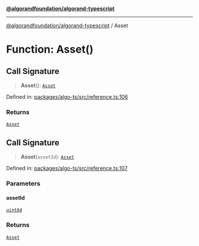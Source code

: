 [**@algorandfoundation/algorand-typescript**](../README.md)

***

[@algorandfoundation/algorand-typescript](../README.md) / Asset

# Function: Asset()

## Call Signature

> **Asset**(): [`Asset`](../type-aliases/Asset.md)

Defined in: [packages/algo-ts/src/reference.ts:106](https://github.com/algorandfoundation/puya-ts/blob/89ee9cf9a58d93e3ffbb727cfadf537835799a71/packages/algo-ts/src/reference.ts#L106)

### Returns

[`Asset`](../type-aliases/Asset.md)

## Call Signature

> **Asset**(`assetId`): [`Asset`](../type-aliases/Asset.md)

Defined in: [packages/algo-ts/src/reference.ts:107](https://github.com/algorandfoundation/puya-ts/blob/89ee9cf9a58d93e3ffbb727cfadf537835799a71/packages/algo-ts/src/reference.ts#L107)

### Parameters

#### assetId

[`uint64`](../type-aliases/uint64.md)

### Returns

[`Asset`](../type-aliases/Asset.md)
